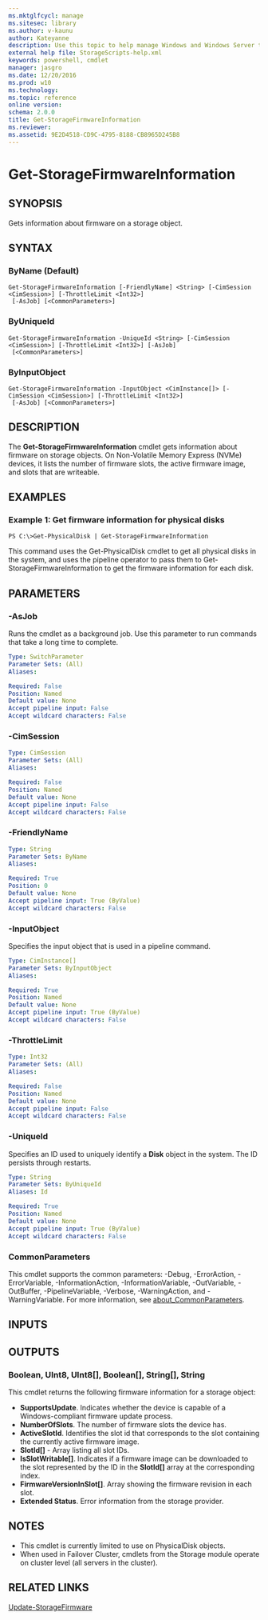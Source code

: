 ```yaml
---
ms.mktglfcycl: manage
ms.sitesec: library
ms.author: v-kaunu
author: Kateyanne
description: Use this topic to help manage Windows and Windows Server technologies with Windows PowerShell.
external help file: StorageScripts-help.xml
keywords: powershell, cmdlet
manager: jasgro
ms.date: 12/20/2016
ms.prod: w10
ms.technology: 
ms.topic: reference
online version:
schema: 2.0.0
title: Get-StorageFirmwareInformation
ms.reviewer:
ms.assetid: 9E2D4518-CD9C-4795-8188-CB8965D245B8
---
```


# Get-StorageFirmwareInformation

## SYNOPSIS
Gets information about firmware on a storage object.

## SYNTAX

### ByName (Default)
```
Get-StorageFirmwareInformation [-FriendlyName] <String> [-CimSession <CimSession>] [-ThrottleLimit <Int32>]
 [-AsJob] [<CommonParameters>]
```

### ByUniqueId
```
Get-StorageFirmwareInformation -UniqueId <String> [-CimSession <CimSession>] [-ThrottleLimit <Int32>] [-AsJob]
 [<CommonParameters>]
```

### ByInputObject
```
Get-StorageFirmwareInformation -InputObject <CimInstance[]> [-CimSession <CimSession>] [-ThrottleLimit <Int32>]
 [-AsJob] [<CommonParameters>]
```

## DESCRIPTION
The **Get-StorageFirmwareInformation** cmdlet gets information about firmware on storage objects.
On Non-Volatile Memory Express (NVMe) devices, it lists the number of firmware slots, the active firmware image, and slots that are writeable.

## EXAMPLES

### Example 1: Get firmware information for physical disks
```
PS C:\>Get-PhysicalDisk | Get-StorageFirmwareInformation
```

This command uses the Get-PhysicalDisk cmdlet to get all physical disks in the system, and uses the pipeline operator to pass them to Get-StorageFirmwareInformation to get the firmware information for each disk.

## PARAMETERS

### -AsJob
Runs the cmdlet as a background job. Use this parameter to run commands that take a long time to complete.

```yaml
Type: SwitchParameter
Parameter Sets: (All)
Aliases:

Required: False
Position: Named
Default value: None
Accept pipeline input: False
Accept wildcard characters: False
```

### -CimSession


```yaml
Type: CimSession
Parameter Sets: (All)
Aliases:

Required: False
Position: Named
Default value: None
Accept pipeline input: False
Accept wildcard characters: False
```

### -FriendlyName


```yaml
Type: String
Parameter Sets: ByName
Aliases:

Required: True
Position: 0
Default value: None
Accept pipeline input: True (ByValue)
Accept wildcard characters: False
```

### -InputObject
Specifies the input object that is used in a pipeline command.

```yaml
Type: CimInstance[]
Parameter Sets: ByInputObject
Aliases:

Required: True
Position: Named
Default value: None
Accept pipeline input: True (ByValue)
Accept wildcard characters: False
```

### -ThrottleLimit


```yaml
Type: Int32
Parameter Sets: (All)
Aliases:

Required: False
Position: Named
Default value: None
Accept pipeline input: False
Accept wildcard characters: False
```

### -UniqueId
Specifies an ID used to uniquely identify a **Disk** object in the system.
The ID persists through restarts.

```yaml
Type: String
Parameter Sets: ByUniqueId
Aliases: Id

Required: True
Position: Named
Default value: None
Accept pipeline input: True (ByValue)
Accept wildcard characters: False
```

### CommonParameters
This cmdlet supports the common parameters: -Debug, -ErrorAction, -ErrorVariable, -InformationAction, -InformationVariable, -OutVariable, -OutBuffer, -PipelineVariable, -Verbose, -WarningAction, and -WarningVariable. For more information, see [about_CommonParameters](http://go.microsoft.com/fwlink/?LinkID=113216).

## INPUTS

## OUTPUTS

### Boolean, UInt8, UInt8[], Boolean[], String[], String
This cmdlet returns the following firmware information for a storage object:

- **SupportsUpdate**.
Indicates whether the device is capable of a Windows-compliant firmware update process.
- **NumberOfSlots**.
The number of firmware slots the device has.
- **ActiveSlotId**.
Identifies the slot id that corresponds to the slot containing the currently active firmware image.
- **SlotId\[\]** - Array listing all slot IDs.
- **IsSlotWritable\[\]**.
Indicates if a firmware image can be downloaded to the slot represented by the ID in the **SlotId\[\]** array at the corresponding index.
- **FirmwareVersionInSlot\[\]**.
Array showing the firmware revision in each slot.
- **Extended Status**.
Error information from the storage provider.

## NOTES
* This cmdlet is currently limited to use on PhysicalDisk objects.
* When used in Failover Cluster, cmdlets from the Storage module operate on cluster level (all servers in the cluster).

## RELATED LINKS

[Update-StorageFirmware](./Update-StorageFirmware.md)

